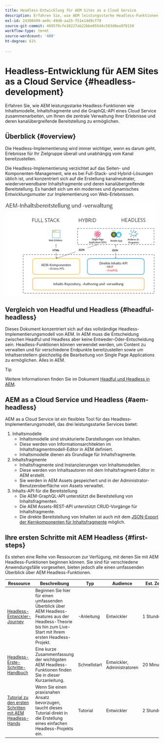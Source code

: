 ```yaml
---
title: Headless-Entwicklung für AEM Sites as a Cloud Service
description: Erfahren Sie, wie AEM leistungsstarke Headless-Funktionen wie Inhaltsmodelle, Inhaltsfragmente und die GraphQL-API eines Cloud Service zusammenarbeiten, um Ihnen die zentrale Verwaltung Ihrer Erlebnisse und deren kanalübergreifende Bereitstellung zu ermöglichen.
exl-id: 24300499-ae9c-49d0-aa25-f51e14d9cf79
source-git-commit: 469579cfe10227ab22bbe055d4c503d8ea978150
workflow-type: tm+mt
source-wordcount: '489'
ht-degree: 61%

---
```



# Headless-Entwicklung für AEM Sites as a Cloud Service {#headless-development}

Erfahren Sie, wie AEM leistungsstarke Headless-Funktionen wie Inhaltsmodelle, Inhaltsfragmente und die GraphQL-API eines Cloud Service zusammenarbeiten, um Ihnen die zentrale Verwaltung Ihrer Erlebnisse und deren kanalübergreifende Bereitstellung zu ermöglichen.

## Überblick {#overview}

Die Headless-Implementierung wird immer wichtiger, wenn es darum geht, Erlebnisse für Ihr Zielgruppe überall und unabhängig vom Kanal bereitzustellen.

Die Headless-Implementierung verzichtet auf das Seiten- und Komponenten-Management, wie es bei Full-Stack- und Hybrid-Lösungen üblich ist, und konzentriert sich auf die Erstellung kanalneutraler, wiederverwendbarer Inhaltsfragmente und deren kanalübergreifende Bereitstellung. Es handelt sich um ein modernes und dynamisches Entwicklungsmuster zur Implementierung von Web-Erlebnissen.

![AEM-Implementierungsmodelle](assets/aem-implementation-models.png)

## Vergleich von Headful und Headless {#headful-headless}

Dieses Dokument konzentriert sich auf das vollständige Headless-Implementierungsmodell von AEM. In AEM muss die Entscheidung zwischen Headful und Headless aber keine Entweder-Oder-Entscheidung sein. Headless-Funktionen können verwendet werden, um Content zu verwalten und für verschiedene Endpunkte bereitzustellen sowie um Inhaltserstellern gleichzeitig die Bearbeitung von Single Page Applications zu ermöglichen. Alles in AEM.

>[!TIP]
>
>Weitere Informationen finden Sie im Dokument [Headful und Headless in AEM](/help/implementing/developing/headful-headless.md).

## AEM as a Cloud Service und Headless {#aem-headless}

AEM as a Cloud Service ist ein flexibles Tool für das Headless-Implementierungsmodell, das drei leistungsstarke Services bietet:

1. Inhaltsmodelle
   * Inhaltsmodelle sind strukturierte Darstellungen von Inhalten.
   * Diese werden von Informationsarchitekten im Inhaltsfragmentmodell-Editor in AEM definiert.
   * Inhaltsmodelle dienen als Grundlage für Inhaltsfragmente.
1. Inhaltsfragmente
   * Inhaltsfragmente sind Instanziierungen von Inhaltsmodellen.
   * Diese werden von Inhaltsautoren mit dem Inhaltsfragment-Editor in AEM erstellt.
   * Sie werden in AEM Assets gespeichert und in der Administrator-Benutzeroberfläche von Assets verwaltet.
1. Inhalts-API für die Bereitstellung
   * Die AEM-GraphQL-API unterstützt die Bereitstellung von Inhaltsfragmenten.
   * Die AEM Assets-REST-API unterstützt CRUD-Vorgänge für Inhaltsfragmente.
   * Die direkte Bereitstellung von Inhalten ist auch mit dem [JSON-Export der Kernkomponenten für Inhaltsfragmente](https://docs.adobe.com/content/help/de/experience-manager-core-components/using/components/content-fragment-component.html) möglich.

## Ihre ersten Schritte mit AEM Headless {#first-steps}

Es stehen eine Reihe von Ressourcen zur Verfügung, mit denen Sie mit AEM Headless-Funktionen beginnen können. Sie sind für verschiedene Anwendungsfälle vorgesehen, bieten jedoch alle einen umfassenden Überblick über AEM Headless-Funktionen.

| Ressource | Beschreibung | Typ | Audience | Est. Zeit |
|---|---|---|---|---|
| [Headless-Entwickler-Journey](/help/implementing/developing/headless-journey/overview.md) | Beginnen Sie hier für einen umfassenden Überblick über AEM Headless-Features aus der Headless-Theorie bis hin zum Live-Start mit Ihrem ersten Headless-Projekt. | -Anleitung  | Entwickler | 1 Stunde |
| [Headless-Erste-Schritte-Handbuch](/help/implementing/developing/headless/getting-started/introduction.md) | Eine kurze Zusammenfassung der wichtigsten AEM Headless-Funktionen finden Sie in dieser Kurzanleitung. | Schnellstart | Entwickler, Administratoren | 20 Minuten |
| [Tutorial zu den ersten Schritten mit AEM Headless-Hands](https://experienceleague.adobe.com/docs/experience-manager-learn/getting-started-with-aem-headless/graphql/multi-step/overview.html) | Wenn Sie einen praxisnahen Ansatz bevorzugen, taucht dieses Tutorial direkt in die Erstellung eines einfachen Headless-Projekts ein. | Tutorial | Entwickler | 2 Stunden |
